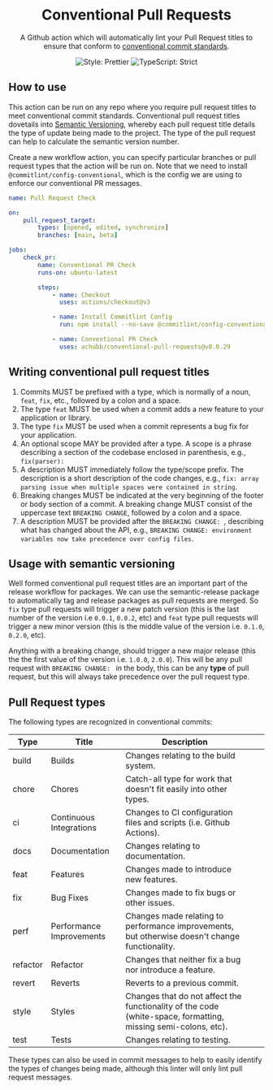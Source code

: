 <h1 align="center">Conventional Pull Requests</h1>

<p align="center">A Github action which will automatically lint your Pull Request titles to ensure that conform to <a href="https://www.conventionalcommits.org/" target="_blank">conventional commit standards</a>.</p>

<p align="center">
  <img alt="Style: Prettier" src="https://img.shields.io/badge/style-prettier-21bb42.svg" />
  <img alt="TypeScript: Strict" src="https://img.shields.io/badge/typescript-strict-21bb42.svg" />
</p>

## How to use

This action can be run on any repo where you require pull request titles to meet conventional commit standards. Conventional pull request titles dovetails into [Semantic Versioning](https://semver.org/), whereby each pull request title details the type of update being made to the project. The type of the pull request can help to calculate the semantic version number.

Create a new workflow action, you can specify particular branches or pull request types that the action will be run on. Note that we need to install `@commitlint/config-conventional`, which is the config we are using to enforce our conventional PR messages.

```yaml
name: Pull Request Check

on:
    pull_request_target:
        types: [opened, edited, synchronize]
        branches: [main, beta]

jobs:
    check_pr:
        name: Conventional PR Check
        runs-on: ubuntu-latest

        steps:
            - name: Checkout
              uses: actions/checkout@v3

            - name: Install Commitlint Config
              run: npm install --no-save @commitlint/config-conventional

            - name: Conventional PR Check
              uses: achubb/conventional-pull-requests@v0.0.29
```

## Writing conventional pull request titles

1. Commits MUST be prefixed with a type, which is normally of a noun, `feat`, `fix`, etc., followed by a colon and a space.
2. The type `feat` MUST be used when a commit adds a new feature to your application or library.
3. The type `fix` MUST be used when a commit represents a bug fix for your application.
4. An optional scope MAY be provided after a type. A scope is a phrase describing a section of the codebase enclosed in parenthesis, e.g., `fix(parser):`
5. A description MUST immediately follow the type/scope prefix. The description is a short description of the code changes, e.g., `fix: array parsing issue when multiple spaces were contained in string`.
6. Breaking changes MUST be indicated at the very beginning of the footer or body section of a commit. A breaking change MUST consist of the uppercase text `BREAKING CHANGE`, followed by a colon and a space.
7. A description MUST be provided after the `BREAKING CHANGE: `, describing what has changed about the API, e.g., `BREAKING CHANGE: environment variables now take precedence over config files`.

## Usage with semantic versioning

Well formed conventional pull request titles are an important part of the release workflow for packages. We can use the semantic-release package to automatically tag and release packages as pull requests are merged. So `fix` type pull requests will trigger a new patch version (this is the last number of the version i.e `0.0.1`, `0.0.2`, etc) and `feat` type pull requests will trigger a new minor version (this is the middle value of the version i.e. `0.1.0`, `0.2.0`, etc).

Anything with a breaking change, should trigger a new major release (this the the first value of the version i.e. `1.0.0`, `2.0.0`). This will be any pull request with `BREAKING CHANGE: ` in the body, this can be any **type** of pull request, but this will always take precedence over the pull request type.

## Pull Request types

The following types are recognized in conventional commits:

| **Type** | **Title**                | **Description**                                                                                               |     |     |
| -------- | ------------------------ | ------------------------------------------------------------------------------------------------------------- | --- | --- |
| build    | Builds                   | Changes relating to the build system.                                                                         |     |     |
| chore    | Chores                   | Catch-all type for work that doesn't fit easily into other types.                                             |     |     |
| ci       | Continuous Integrations  | Changes to CI configuration files and scripts (i.e. Github Actions).                                          |     |     |
| docs     | Documentation            | Changes relating to documentation.                                                                            |     |     |
| feat     | Features                 | Changes made to introduce new features.                                                                       |     |     |
| fix      | Bug Fixes                | Changes made to fix bugs or other issues.                                                                     |     |     |
| perf     | Performance Improvements | Changes made relating to performance improvements, but otherwise doesn't change functionality.                |     |     |
| refactor | Refactor                 | Changes that neither fix a bug nor introduce a feature.                                                       |     |     |
| revert   | Reverts                  | Reverts to a previous commit.                                                                                 |     |     |
| style    | Styles                   | Changes that do not affect the functionality of the code (white-space, formatting, missing semi-colons, etc). |     |     |
| test     | Tests                    | Changes relating to testing.                                                                                  |     |     |

These types can also be used in commit messages to help to easily identify the types of changes being made, although this linter will only lint pull request messages.

